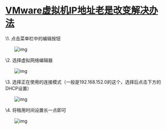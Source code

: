 # [VMware虚拟机IP地址老是改变解决办法](https://www.cnblogs.com/wangyusu/p/11405086.html)



 \1. 点击菜单栏中的编辑按钮

　　![img](https://img2018.cnblogs.com/blog/1028462/201908/1028462-20190824162004354-271859989.png)

\2. 选择虚拟网络编辑器

　　![img](https://img2018.cnblogs.com/blog/1028462/201908/1028462-20190824162240242-417056880.png)

\3. 选择正在使用的连接模式（一般是192.168.152.0的这个，选择后点击下方的DHCP设置）

　　![img](https://img2018.cnblogs.com/blog/1028462/201908/1028462-20190824162416273-684395001.png)

\4. 将租用时间设置长一点即可

　　![img](https://img2018.cnblogs.com/blog/1028462/201908/1028462-20190824162540152-315459457.png)